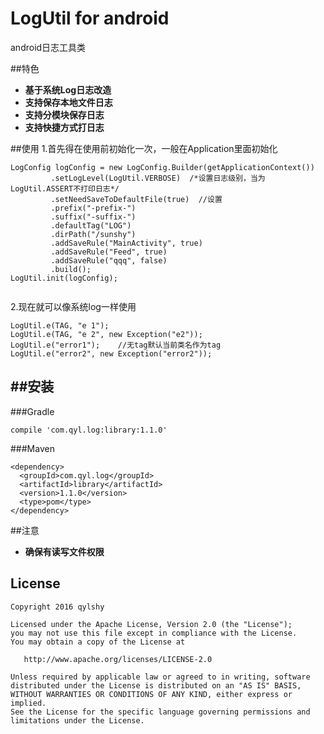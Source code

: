 # LogUtil for android
android日志工具类

##特色
 - **基于系统Log日志改造**
 - **支持保存本地文件日志**
 - **支持分模块保存日志**
 - **支持快捷方式打日志**

##使用
1.首先得在使用前初始化一次，一般在Application里面初始化
```
LogConfig logConfig = new LogConfig.Builder(getApplicationContext())
         .setLogLevel(LogUtil.VERBOSE)  /*设置日志级别，当为LogUtil.ASSERT不打印日志*/
         .setNeedSaveToDefaultFile(true)  //设置
         .prefix("-prefix-")
         .suffix("-suffix-")
         .defaultTag("LOG")
         .dirPath("/sunshy")
         .addSaveRule("MainActivity", true)
         .addSaveRule("Feed", true)
         .addSaveRule("qqq", false)
         .build();
LogUtil.init(logConfig);
        
```

2.现在就可以像系统log一样使用
```
LogUtil.e(TAG, "e 1");
LogUtil.e(TAG, "e 2", new Exception("e2"));
LogUtil.e("error1");    //无tag默认当前类名作为tag
LogUtil.e("error2", new Exception("error2"));
```
##安装
----
###Gradle
```
compile 'com.qyl.log:library:1.1.0'
```
###Maven
```
<dependency>
  <groupId>com.qyl.log</groupId>
  <artifactId>library</artifactId>
  <version>1.1.0</version>
  <type>pom</type>
</dependency>
```
##注意
- **确保有读写文件权限**




License
-------
   
    Copyright 2016 qylshy

    Licensed under the Apache License, Version 2.0 (the "License");
    you may not use this file except in compliance with the License.
    You may obtain a copy of the License at

       http://www.apache.org/licenses/LICENSE-2.0

    Unless required by applicable law or agreed to in writing, software
    distributed under the License is distributed on an "AS IS" BASIS,
    WITHOUT WARRANTIES OR CONDITIONS OF ANY KIND, either express or implied.
    See the License for the specific language governing permissions and
    limitations under the License.

   
   
   
